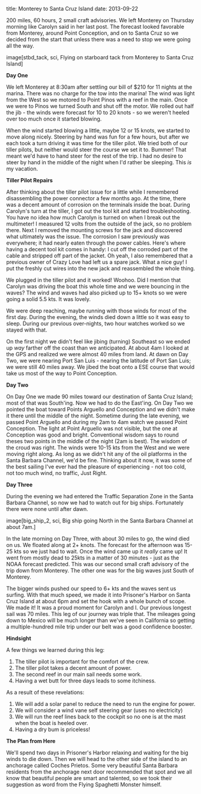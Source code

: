 title: Monterey to Santa Cruz Island
date: 2013-09-22

200 miles, 60 hours, 2 small craft advisories.  We left Monterey on Thursday
morning like Carolyn said in her last post.  The forecast looked favorable from
Monterey, around Point Conception, and on to Santa Cruz so we decided from the
start that unless there was a need to stop we were going all the way.

image[stbd_tack, sci, Flying on starboard tack from Monterey to Santa Cruz Island]

__Day One__

We left Monterey at 8:30am after settling our bill of $210 for 11 nights at the
marina.  There was no charge for the tow into the marina!  The wind was light
from the West so we motored to Point Pinos with a reef in the main.  Once we
were to Pinos we turned South and shut off the motor.  We rolled out half the
jib - the winds were forecast for 10 to 20 knots - so we weren't heeled over
too much once it started blowing.

When the wind started blowing a little, maybe 12 or 15 knots, we started to
move along nicely.  Steering by hand was fun for a few hours, but after we each
took a turn driving it was time for the tiller pilot.  We tried both of our
tiller pilots, but neither would steer the course we set it to.  Bummer!  That
meant we'd have to hand steer for the rest of the trip.  I had no desire to
steer by hand in the middle of the night when I'd rather be sleeping.  This
_is_ my vacation.

__Tiller Pilot Repairs__

After thinking about the tiller pilot issue for a little while I remembered
disassembling the power connector a few months ago.  At the time, there was a
decent amount of corrosion on the terminals inside the boat.  During Carolyn's
turn at the tiller, I got out the tool kit and started troubleshooting.  You
have no idea how much Carolyn is turned on when I break out the multimeter!  I
measured 12 volts from the outside of the jack, so no problem there.  Next I
removed the mounting screws for the jack and discovered what ultimately was the
issue.  The corrosion I saw previously was everywhere; it had nearly eaten
through the power cables.  Here's where having a decent tool kit comes in
handy: I cut off the corroded part of the cable and stripped off part of the
jacket.  Oh yeah, I also remembered that a previous owner of Crazy Love
had left us a spare jack.  What a nice guy!  I put the freshly cut wires into
the new jack and reassembled the whole thing.

We plugged in the tiller pilot and it worked!  Woohoo.  Did I mention that
Carolyn was driving the boat this whole time and we were bouncing in the waves?
The wind and waves had also picked up to 15+ knots so we were going a solid 5.5
kts.  It was lovely.

We were deep reaching, maybe running with those winds for most of the first
day.  During the evening, the winds died down a little so it was easy to sleep.
During our previous over-nights, two hour watches worked so we stayed with
that.

On the first night we didn't feel like jibing (turning) Southeast so we ended
up _way_ farther off the coast than we anticipated.  At about 4am I looked at
the GPS and realized we were almost 40 miles from land.  At dawn on Day Two, we
were nearing Port San Luis - nearing the latitude of Port San Luis; we were
still 40 miles away.  We jibed the boat onto a ESE course that would take us
most of the way to Point Conception.  

__Day Two__

On Day One we made 90 miles toward our destination of Santa Cruz Island; most
of that was South'ing.  Now we had to do the East'ing.  On Day Two we pointed
the boat toward Points Arguello and Conception and we didn't make it there
until the middle of the night.  Sometime during the late evening, we passed
Point Arguello and during my 2am to 4am watch we passed Point Conception. The
light at Point Arguello was not visible, but the one at Conception was good and
bright.  Conventional wisdom says to round theses two points in the middle of
the night (2am is best). The wisdom of the croud was right.  The winds were
10-15 kts from the West and we were moving right along.  As long as we didn't
hit any of the oil platforms in the Santa Barbara Channel, we'd be fine.
Thinking about it now, it was some of the best sailing I've ever had the
pleasure of experiencing - not too cold, not too much wind, no traffic, Just
Right.

__Day Three__

During the evening we had entered the Traffic Separation Zone in the Santa
Barbara Channel, so now we had to watch out for big ships.  Fortunately there
were none until after dawn.

image[big_ship_2, sci, Big ship going North in the Santa Barbara Channel at about 7am.]

In the late morning on Day Three, with about 30 miles to go, the wind died on
us.  We floated along at 2+ knots.  The forecast for the afternoon was 15-25
kts so we just had to wait.  Once the wind came up it _really_ came up!  It
went from mostly dead to 25kts in a matter of 30 minutes - just as the NOAA
forecast predicted.  This was our second small craft advisory of the trip down
from Monterey.  The other one was for the big waves just South of Monterey.

The bigger winds pushed our speed to 6+ kts and the waves sent us surfing.
With that much speed, we made it into Prisoner's Harbor on Santa Cruz Island at
about 6pm and set the hook with a whole bunch of scope. We made it!  It was a
proud moment for Carolyn and I.  Our previous longest sail was 70 miles.  This
leg of our journey was triple that.  The mileages going down to Mexico will be
much longer than we've seen in California so getting a multiple-hundred mile
trip under our belt was a good confidence booster.

__Hindsight__

A few things we learned during this leg:

1. The tiller pilot is important for the comfort of the crew.
2. The tiller pilot takes a decent amount of power.
3. The second reef in our main sail needs some work.
4. Having a wet butt for three days leads to some itchiness.

As a result of these revelations:

1. We will add a solar panel to reduce the need to run the engine for power. 
2. We will consider a wind vane self steering gear (uses no electricity)
3. We will run the reef lines back to the cockpit so no one is at the
   mast when the boat is heeled over.
4. Having a dry bum is priceless!

__The Plan from Here__

We'll spend two days in Prisoner's Harbor relaxing and waiting for the big
winds to die down.  Then we will head to the other side of the island to an
anchorage called Coches Prietos.  Some very beautiful Santa Barbara residents
from the anchorage next door recommended that spot and we all know that
beautiful people are smart and talented, so we took their suggestion as word
from the Flying Spaghetti Monster himself.

